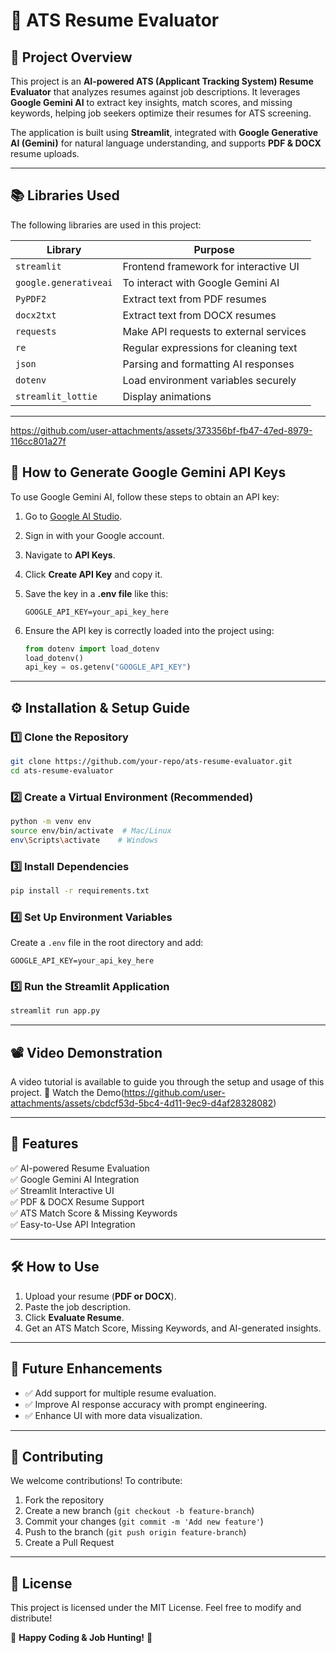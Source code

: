 # 📄 ATS Resume Evaluator

## 🚀 Project Overview

This project is an **AI-powered ATS (Applicant Tracking System) Resume Evaluator** that analyzes resumes against job descriptions. It leverages **Google Gemini AI** to extract key insights, match scores, and missing keywords, helping job seekers optimize their resumes for ATS screening.

The application is built using **Streamlit**, integrated with **Google Generative AI (Gemini)** for natural language understanding, and supports **PDF & DOCX** resume uploads.

---

## 📚 Libraries Used
The following libraries are used in this project:

| Library         | Purpose |
|----------------|--------------------------------------------------------|
| `streamlit`    | Frontend framework for interactive UI  |
| `google.generativeai` | To interact with Google Gemini AI |
| `PyPDF2`       | Extract text from PDF resumes |
| `docx2txt`     | Extract text from DOCX resumes |
| `requests`     | Make API requests to external services |
| `re`           | Regular expressions for cleaning text |
| `json`         | Parsing and formatting AI responses |
| `dotenv`       | Load environment variables securely |
| `streamlit_lottie` | Display animations |

---


https://github.com/user-attachments/assets/373356bf-fb47-47ed-8979-116cc801a27f



## 🔑 How to Generate Google Gemini API Keys
To use Google Gemini AI, follow these steps to obtain an API key:

1. Go to [Google AI Studio](https://aistudio.google.com/).
2. Sign in with your Google account.
3. Navigate to **API Keys**.
4. Click **Create API Key** and copy it.
5. Save the key in a **.env file** like this:

   ```plaintext
   GOOGLE_API_KEY=your_api_key_here
   ```
6. Ensure the API key is correctly loaded into the project using:

   ```python
   from dotenv import load_dotenv
   load_dotenv()
   api_key = os.getenv("GOOGLE_API_KEY")
   ```

---

## ⚙️ Installation & Setup Guide


### **1️⃣ Clone the Repository**
```bash
git clone https://github.com/your-repo/ats-resume-evaluator.git
cd ats-resume-evaluator
```

### **2️⃣ Create a Virtual Environment (Recommended)**

```bash
python -m venv env
source env/bin/activate  # Mac/Linux
env\Scripts\activate    # Windows
```

### **3️⃣ Install Dependencies**

```bash
pip install -r requirements.txt
```

### **4️⃣ Set Up Environment Variables**

Create a `.env` file in the root directory and add:
```plaintext
GOOGLE_API_KEY=your_api_key_here
```

### **5️⃣ Run the Streamlit Application**

```bash
streamlit run app.py
```

---

## 📽️ Video Demonstration

A video tutorial is available to guide you through the setup and usage of this project.
🎥 Watch the Demo(https://github.com/user-attachments/assets/cbdcf53d-5bc4-4d11-9ec9-d4af28328082)

---

## 🎯 Features

✅ AI-powered Resume Evaluation  
✅ Google Gemini AI Integration  
✅ Streamlit Interactive UI  
✅ PDF & DOCX Resume Support  
✅ ATS Match Score & Missing Keywords  
✅ Easy-to-Use API Integration  

---

## 🛠️ How to Use

1. Upload your resume (**PDF or DOCX**).
2. Paste the job description.
3. Click **Evaluate Resume**.
4. Get an ATS Match Score, Missing Keywords, and AI-generated insights.

---

## 📌 Future Enhancements

- ✅ Add support for multiple resume evaluation.
- ✅ Improve AI response accuracy with prompt engineering.
- ✅ Enhance UI with more data visualization.

---

## 🤝 Contributing

We welcome contributions! To contribute:
1. Fork the repository
2. Create a new branch (`git checkout -b feature-branch`)
3. Commit your changes (`git commit -m 'Add new feature'`)
4. Push to the branch (`git push origin feature-branch`)
5. Create a Pull Request

---

## 📄 License

This project is licensed under the MIT License. Feel free to modify and distribute!

🚀 **Happy Coding & Job Hunting!** 🚀

